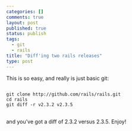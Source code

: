 ```yaml
--- 
categories: []
comments: true
layout: post
published: true
status: publish
tags: 
  - git
  - rails
title: "Diff'ing two rails releases"
type: post
---
```

This is so easy, and really is just basic git:

<pre>
<code>
git clone http://github.com/rails/rails.git
cd rails 
git diff -r v2.3.2 v2.3.5
</code>
</pre>

and you've got a diff of 2.3.2 versus 2.3.5. Enjoy!
